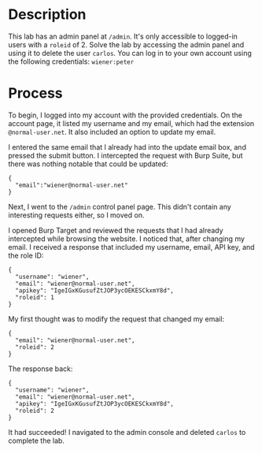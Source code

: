# Description
This lab has an admin panel at `/admin`. It's only accessible to logged-in users with a `roleid` of 2. Solve the lab by accessing the admin panel and using it to delete the user `carlos`. You can log in to your own account using the following credentials: `wiener:peter`

# Process
To begin, I logged into my account with the provided credentials. On the account page, it listed my username and my email, which had the extension `@normal-user.net`. It also included an option to update my email.

I entered the same email that I already had into the update email box, and pressed the submit button. I intercepted the request with Burp Suite, but there was nothing notable that could be updated:
```
{
  "email":"wiener@normal-user.net"
}
```

Next, I went to the `/admin` control panel page. This didn't contain any interesting requests either, so I moved on.

I opened Burp Target and reviewed the requests that I had already intercepted while browsing the website. I noticed that, after changing my email. I received a response that included my username, email, API key, and the role ID:
```
{
  "username": "wiener",
  "email": "wiener@normal-user.net",
  "apikey": "IgeIGxKGusufZtJOP3ycOEKESCkxmY8d",
  "roleid": 1
}
```

My first thought was to modify the request that changed my email:
```
{
  "email": "wiener@normal-user.net",
  "roleid": 2
}
```

The response back:
```
{
  "username": "wiener",
  "email": "wiener@normal-user.net",
  "apikey": "IgeIGxKGusufZtJOP3ycOEKESCkxmY8d",
  "roleid": 2
}
```

It had succeeded! I navigated to the admin console and deleted `carlos` to complete the lab.